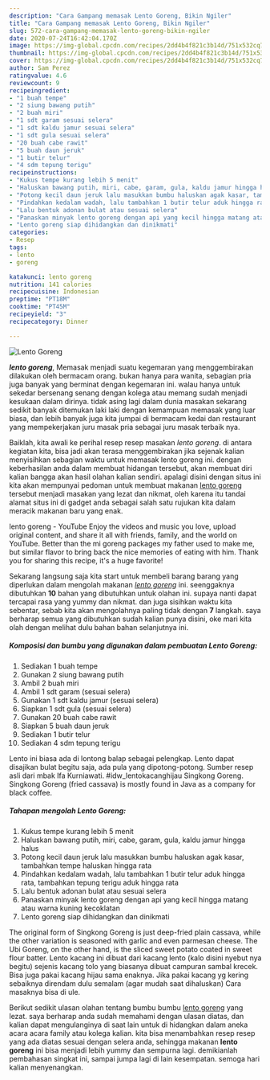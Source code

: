 ```yaml
---
description: "Cara Gampang memasak Lento Goreng, Bikin Ngiler"
title: "Cara Gampang memasak Lento Goreng, Bikin Ngiler"
slug: 572-cara-gampang-memasak-lento-goreng-bikin-ngiler
date: 2020-07-24T16:42:04.170Z
image: https://img-global.cpcdn.com/recipes/2dd4b4f821c3b14d/751x532cq70/lento-goreng-foto-resep-utama.jpg
thumbnail: https://img-global.cpcdn.com/recipes/2dd4b4f821c3b14d/751x532cq70/lento-goreng-foto-resep-utama.jpg
cover: https://img-global.cpcdn.com/recipes/2dd4b4f821c3b14d/751x532cq70/lento-goreng-foto-resep-utama.jpg
author: Sam Perez
ratingvalue: 4.6
reviewcount: 9
recipeingredient:
- "1 buah tempe"
- "2 siung bawang putih"
- "2 buah miri"
- "1 sdt garam sesuai selera"
- "1 sdt kaldu jamur sesuai selera"
- "1 sdt gula sesuai selera"
- "20 buah cabe rawit"
- "5 buah daun jeruk"
- "1 butir telur"
- "4 sdm tepung terigu"
recipeinstructions:
- "Kukus tempe kurang lebih 5 menit"
- "Haluskan bawang putih, miri, cabe, garam, gula, kaldu jamur hingga halus"
- "Potong kecil daun jeruk lalu masukkan bumbu haluskan agak kasar, tambahkan tempe haluskan hingga rata"
- "Pindahkan kedalam wadah, lalu tambahkan 1 butir telur aduk hingga rata, tambahkan tepung terigu aduk hingga rata"
- "Lalu bentuk adonan bulat atau sesuai selera"
- "Panaskan minyak lento goreng dengan api yang kecil hingga matang atau warna kuning kecoklatan"
- "Lento goreng siap dihidangkan dan dinikmati"
categories:
- Resep
tags:
- lento
- goreng

katakunci: lento goreng 
nutrition: 141 calories
recipecuisine: Indonesian
preptime: "PT18M"
cooktime: "PT45M"
recipeyield: "3"
recipecategory: Dinner

---
```



![Lento Goreng](https://img-global.cpcdn.com/recipes/2dd4b4f821c3b14d/751x532cq70/lento-goreng-foto-resep-utama.jpg)

<b><i>lento goreng</i></b>, Memasak menjadi suatu kegemaran yang menggembirakan dilakukan oleh bermacam orang. bukan hanya para wanita, sebagian pria juga banyak yang berminat dengan kegemaran ini. walau hanya untuk sekedar bersenang senang dengan kolega atau memang sudah menjadi kesukaan dalam dirinya. tidak asing lagi dalam dunia masakan sekarang sedikit banyak ditemukan laki laki dengan kemampuan memasak yang luar biasa, dan lebih banyak juga kita jumpai di bermacam kedai dan restaurant yang mempekerjakan juru masak pria sebagai juru masak terbaik nya.

Baiklah, kita awali ke perihal resep resep masakan <i>lento goreng</i>. di antara kegiatan kita, bisa jadi akan terasa menggembirakan jika sejenak kalian menyisihkan sebagian waktu untuk memasak lento goreng ini. dengan keberhasilan anda dalam membuat hidangan tersebut, akan membuat diri kalian bangga akan hasil olahan kalian sendiri. apalagi disini dengan situs ini kita akan mempunyai pedoman untuk membuat makanan <u>lento goreng</u> tersebut menjadi masakan yang lezat dan nikmat, oleh karena itu tandai alamat situs ini di gadget anda sebagai salah satu rujukan kita dalam meracik makanan baru yang enak.

lento goreng - YouTube Enjoy the videos and music you love, upload original content, and share it all with friends, family, and the world on YouTube. Better than the mi goreng packages my father used to make me, but similar flavor to bring back the nice memories of eating with him. Thank you for sharing this recipe, it&#39;s a huge favorite!


Sekarang langsung saja kita start untuk membeli barang barang yang diperlukan dalam mengolah makanan <u><i>lento goreng</i></u> ini. seenggaknya dibutuhkan <b>10</b> bahan yang dibutuhkan untuk olahan ini. supaya nanti dapat tercapai rasa yang yummy dan nikmat. dan juga sisihkan waktu kita sebentar, sebab kita akan mengolahnya paling tidak dengan <b>7</b> langkah. saya berharap semua yang dibutuhkan sudah kalian punya disini, oke mari kita olah dengan melihat dulu bahan bahan selanjutnya ini.

<!--inarticleads1-->

##### Komposisi dan bumbu yang digunakan dalam pembuatan Lento Goreng:

1. Sediakan 1 buah tempe
1. Gunakan 2 siung bawang putih
1. Ambil 2 buah miri
1. Ambil 1 sdt garam (sesuai selera)
1. Gunakan 1 sdt kaldu jamur (sesuai selera)
1. Siapkan 1 sdt gula (sesuai selera)
1. Gunakan 20 buah cabe rawit
1. Siapkan 5 buah daun jeruk
1. Sediakan 1 butir telur
1. Sediakan 4 sdm tepung terigu


Lento ini biasa ada di lontong balap sebagai pelengkap. Lento dapat disajikan bulat begitu saja, ada pula yang dipotong-potong. Sumber resep asli dari mbak Ifa Kurniawati. #idw_lentokacanghijau Singkong Goreng. Singkong Goreng (fried cassava) is mostly found in Java as a company for black coffee. 

<!--inarticleads2-->

##### Tahapan mengolah Lento Goreng:

1. Kukus tempe kurang lebih 5 menit
1. Haluskan bawang putih, miri, cabe, garam, gula, kaldu jamur hingga halus
1. Potong kecil daun jeruk lalu masukkan bumbu haluskan agak kasar, tambahkan tempe haluskan hingga rata
1. Pindahkan kedalam wadah, lalu tambahkan 1 butir telur aduk hingga rata, tambahkan tepung terigu aduk hingga rata
1. Lalu bentuk adonan bulat atau sesuai selera
1. Panaskan minyak lento goreng dengan api yang kecil hingga matang atau warna kuning kecoklatan
1. Lento goreng siap dihidangkan dan dinikmati


The original form of Singkong Goreng is just deep-fried plain cassava, while the other variation is seasoned with garlic and even parmesan cheese. The Ubi Goreng, on the other hand, is the sliced sweet potato coated in sweet flour batter. Lento kacang ini dibuat dari kacang lento (kalo disini nyebut nya begitu) sejenis kacang tolo yang biasanya dibuat campuran sambal krecek. Bisa juga pakai kacang hijau sama enaknya. Jika pakai kacang yg kering sebaiknya direndam dulu semalam (agar mudah saat dihaluskan) Cara masaknya bisa di ule. 

Berikut sedikit ulasan olahan tentang bumbu bumbu <u>lento goreng</u> yang lezat. saya berharap anda sudah memahami dengan ulasan diatas, dan kalian dapat mengulanginya di saat lain untuk di hidangkan dalam aneka acara acara family atau kolega kalian. kita bisa menambahkan resep resep yang ada diatas sesuai dengan selera anda, sehingga makanan <b>lento goreng</b> ini bisa menjadi lebih yummy dan sempurna lagi. demikianlah pembahasan singkat ini, sampai jumpa lagi di lain kesempatan. semoga hari kalian menyenangkan.
